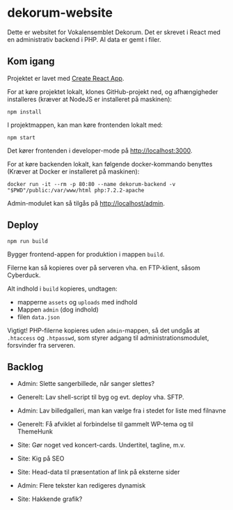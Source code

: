 # dekorum-website

Dette er websitet for Vokalensemblet Dekorum. Det er skrevet i React med en administrativ backend i PHP. Al data er gemt i filer.

## Kom igang

Projektet er lavet med [Create React App](https://github.com/facebook/create-react-app).

For at køre projektet lokalt, klones GitHub-projekt ned, og afhængigheder installeres (kræver at NodeJS er installeret på maskinen):

```shell
npm install
```

I projektmappen, kan man køre frontenden lokalt med:

```shell
npm start
```

Det kører frontenden i developer-mode på [http://localhost:3000](http://localhost:3000).

For at køre backenden lokalt, kan følgende docker-kommando benyttes (Kræver at Docker er installeret på maskinen):

```shell
docker run -it --rm -p 80:80 --name dekorum-backend -v "$PWD"/public:/var/www/html php:7.2.2-apache
```

Admin-modulet kan så tilgås på [http://localhost/admin](http://localhost/admin).

## Deploy

```shell
npm run build
``````

Bygger frontend-appen for produktion i mappen `build`.

Filerne kan så kopieres over på serveren vha. en FTP-klient, såsom Cyberduck.

Alt indhold i `build` kopieres, undtagen:
- mapperne `assets` og  `uploads` med indhold
- Mappen `admin` (dog indhold)
- filen `data.json`

Vigtigt! PHP-filerne kopieres uden `admin`-mappen, så det undgås at `.htaccess` og `.htpasswd`, som styrer adgang til administrationsmodulet, forsvinder fra serveren.

## Backlog

- Admin: Slette sangerbillede, når sanger slettes?

- Generelt: Lav shell-script til byg og evt. deploy vha. SFTP.

- Admin: Lav billedgalleri, man kan vælge fra i stedet for liste med filnavne

- Generelt: Få afviklet al forbindelse til gammelt WP-tema og til ThemeHunk

- Site: Gør noget ved koncert-cards. Undertitel, tagline, m.v.

- Site: Kig på SEO

- Site: Head-data til præsentation af link på eksterne sider

- Admin: Flere tekster kan redigeres dynamisk

- Site: Hakkende grafik?
